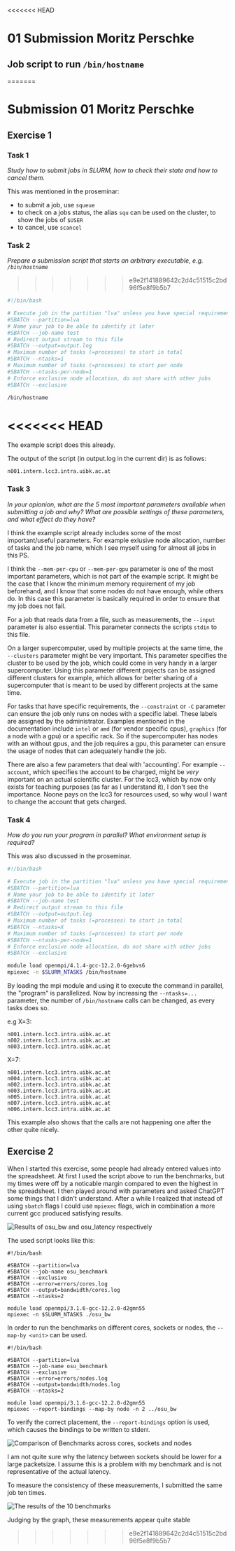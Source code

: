<<<<<<< HEAD
# 01 Submission Moritz Perschke

## Job script to run `/bin/hostname`
=======
# Submission 01 Moritz Perschke

## Exercise 1
### Task 1

*Study how to submit jobs in SLURM, how to check their state and how to cancel them.*

This was mentioned in the proseminar:
  - to submit a job, use `squeue`
  - to check on a jobs status, the alias `squ` can be used on the cluster, to show the jobs of `$USER`
  - to cancel, use `scancel`

### Task 2

*Prepare a submission script that starts an arbitrary executable, e.g. `/bin/hostname`*

>>>>>>> e9e2f141889642c2d4c51515c2bd96f5e8f9b5b7
```bash
#!/bin/bash

# Execute job in the partition "lva" unless you have special requirements.
#SBATCH --partition=lva
# Name your job to be able to identify it later
#SBATCH --job-name test
# Redirect output stream to this file
#SBATCH --output=output.log
# Maximum number of tasks (=processes) to start in total
#SBATCH --ntasks=1
# Maximum number of tasks (=processes) to start per node
#SBATCH --ntasks-per-node=1
# Enforce exclusive node allocation, do not share with other jobs
#SBATCH --exclusive

/bin/hostname
```
<<<<<<< HEAD
=======

The example script does this already.

The output of the script (in output.log in the current dir) is as follows:
```
n001.intern.lcc3.intra.uibk.ac.at
```

### Task 3

*In your opionion, what are the 5 most important parameters available when submitting a job and why? What are possible settings of these parameters, and what effect do they have?*

I think the example script already includes some of the most important/useful parameters.
For example exlusive node allocation, number of tasks and the job name, which I see myself using for almost all jobs in this PS.

I think the `--mem-per-cpu` or `--mem-per-gpu` parameter is one of the most important parameters, which is not part of the example script.
It might be the case that I know the minimum memory requirement of my job beforehand, and I know that some nodes do not have enough, while others do.
In this case this parameter is basically required in order to ensure that my job does not fail.

For a job that reads data from a file, such as measurements, the `--input` parameter is also essential.
This parameter connects the scripts `stdin` to this file.

On a larger supercomputer, used by multiple projects at the same time, the `--clusters` parameter might be very important.
This parameter specifies the cluster to be used by the job, which could come in very handy in a larger supercomputer.
Using this parameter different projects can be assigned different clusters for example, which allows for better sharing of a supercomputer that is meant to be used by different projects at the same time.

For tasks that have specific requirements, the `--constraint` or `-C` parameter can ensure the job only runs on nodes with a specific label.
These labels are assigned by the administrator.
Examples mentioned in the documentation include `intel` or `amd` (for vendor specific cpus), `graphics` (for a node with a gpu) or a specific rack.
So if the supercomputer has nodes with an without gpus, and the job requires a gpu, this parameter can ensure the usage of nodes that can adequately handle the job.

There are also a few parameters that deal with 'accounting'.
For example `--account`, which specifies the account to be charged, might be *very* important on an actual scientific cluster.
For the lcc3, which by now only exists for teaching purposes (as far as I understand it), I don't see the importance.
Noone pays on the lcc3 for resources used, so why woul I want to change the account that gets charged.

### Task 4

*How do you run your program in parallel? What environment setup is required?*

This was also discussed in the proseminar.

```bash
#!/bin/bash

# Execute job in the partition "lva" unless you have special requirements.
#SBATCH --partition=lva
# Name your job to be able to identify it later
#SBATCH --job-name test
# Redirect output stream to this file
#SBATCH --output=output.log
# Maximum number of tasks (=processes) to start in total
#SBATCH --ntasks=X
# Maximum number of tasks (=processes) to start per node
#SBATCH --ntasks-per-node=1
# Enforce exclusive node allocation, do not share with other jobs
#SBATCH --exclusive

module load openmpi/4.1.4-gcc-12.2.0-6gebvs6
mpiexec -n $SLURM_NTASKS /bin/hostname
```

By loading the mpi module and using it to execute the command in parallel, the "program" is parallelized.
Now by increasing the `--ntasks=...` parameter, the number of `/bin/hostname` calls can be changed, as every tasks does so.

e.g X=3:

```
n001.intern.lcc3.intra.uibk.ac.at
n002.intern.lcc3.intra.uibk.ac.at
n003.intern.lcc3.intra.uibk.ac.at
```

X=7:

```
n001.intern.lcc3.intra.uibk.ac.at
n004.intern.lcc3.intra.uibk.ac.at
n002.intern.lcc3.intra.uibk.ac.at
n003.intern.lcc3.intra.uibk.ac.at
n005.intern.lcc3.intra.uibk.ac.at
n007.intern.lcc3.intra.uibk.ac.at
n006.intern.lcc3.intra.uibk.ac.at
```

This example also shows that the calls are not happening one after the other quite nicely.



## Exercise 2
When I started this exercise, some people had already entered values into the spreadsheet.
At first I used the script above to run the benchmarks, but my times were off by a noticable margin compared to even the highest in the spreadsheet.
I then played around with parameters and asked ChatGPT some things that I didn't understand.
After a while I realized that instead of using `sbatch` flags I could use `mpiexec` flags, wich in combination a more current gcc produced satisfying results.

![Results of osu_bw and osu_latency respectively](./task01/plot.jpg)

The used script looks like this:
```
#!/bin/bash

#SBATCH --partition=lva
#SBATCH --job-name osu_benchmark
#SBATCH --exclusive
#SBATCH --error=errors/cores.log
#SBATCH --output=bandwidth/cores.log
#SBATCH --ntasks=2

module load openmpi/3.1.6-gcc-12.2.0-d2gmn55
mpiexec -n $SLURM_NTASKS ./osu_bw
```

In order to run the benchmarks on different cores, sockets or nodes, the `--map-by <unit>` can be used.

```
#!/bin/bash

#SBATCH --partition=lva
#SBATCH --job-name osu_benchmark
#SBATCH --exclusive
#SBATCH --error=errors/nodes.log
#SBATCH --output=bandwidth/nodes.log
#SBATCH --ntasks=2

module load openmpi/3.1.6-gcc-12.2.0-d2gmn55
mpiexec --report-bindings --map-by node -n 2 ../osu_bw
```

To verify the correct placement, the `--report-bindings` option is used, which causes the bindings to be written to stderr.

![Comparison of Benchmarks across cores, sockets and nodes](./task02/plot.jpg)

I am not quite sure why the latency between sockets should be lower for a large packetsize.
I assume this is a problem with my benchmark and is not representative of the actual latency.

To measure the consistency of these measurements, I submitted the same job ten times.

![The results of the 10 benchmarks](./task03/consistency.jpg)

Judging by the graph, these measurements appear quite stable
>>>>>>> e9e2f141889642c2d4c51515c2bd96f5e8f9b5b7
